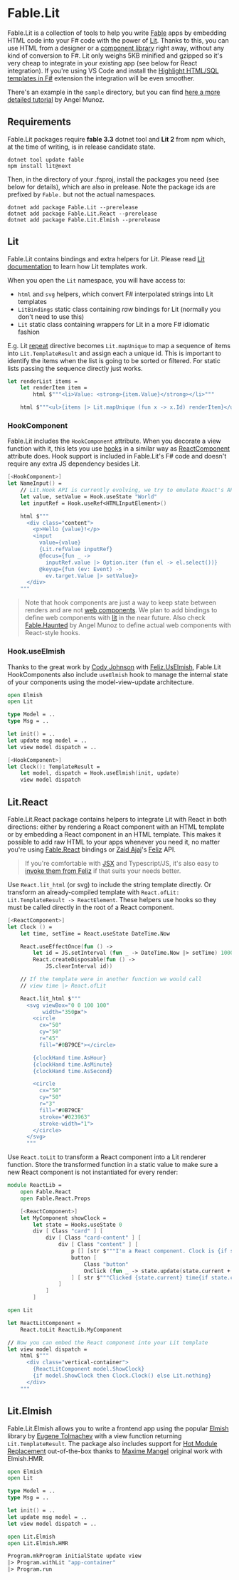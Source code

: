 # Fable.Lit

Fable.Lit is a collection of tools to help you write [Fable](https://fable.io/) apps by embedding HTML code into your F# code with the power of [Lit](https://lit.dev/). Thanks to this, you can use HTML from a designer or a [component library](https://ionicframework.com/docs/api/) right away, without any kind of conversion to F#. Lit only weighs 5KB minified and gzipped so it's very cheap to integrate in your existing app (see below for React integration). If you're using VS Code and install the [Highlight HTML/SQL templates in F#](https://marketplace.visualstudio.com/items?itemName=alfonsogarciacaro.vscode-template-fsharp-highlight) extension the integration will be even smoother.

There's an example in the `sample` directory, but you can find [here a more detailed tutorial](https://dev.to/tunaxor/using-lit-html-with-f-3i8b) by Angel Munoz.

## Requirements

Fable.Lit packages require **fable 3.3** dotnet tool and **Lit 2** from npm which, at the time of writing, is in release candidate state.

```
dotnet tool update fable
npm install lit@next
```

Then, in the directory of your .fsproj, install the packages you need (see below for details), which are also in prelease. Note the package ids are prefixed by `Fable.` but not the actual namespaces.

```
dotnet add package Fable.Lit --prerelease
dotnet add package Fable.Lit.React --prerelease
dotnet add package Fable.Lit.Elmish --prerelease
```

## Lit

Fable.Lit contains bindings and extra helpers for Lit. Please read [Lit documentation](https://lit.dev/docs/templates/overview/) to learn how Lit templates work.

When you open the `Lit` namespace, you will have access to:

- `html` and `svg` helpers, which convert F# interpolated strings into Lit templates
- `LitBindings` static class containing _raw_ bindings for Lit (normally you don't need to use this)
- `Lit` static class containing wrappers for Lit in a more F# idiomatic fashion

E.g. Lit [repeat](https://lit.dev/docs/templates/directives/#repeat) directive becomes `Lit.mapUnique` to map a sequence of items into `Lit.TemplateResult` and assign each a unique id. This is important to identify the items when the list is going to be sorted or filtered. For static lists passing the sequence directly just works.

```fsharp
let renderList items =
    let renderItem item =
        html $"""<li>Value: <strong>{item.Value}</strong></li>"""

    html $"""<ul>{items |> Lit.mapUnique (fun x -> x.Id) renderItem}</ul>"""
```

### HookComponent

Fable.Lit includes the `HookComponent` attribute. When you decorate a view function with it, this lets you use [hooks](https://reactjs.org/docs/hooks-overview.html) in a similar way as [ReactComponent](https://zaid-ajaj.github.io/Feliz/#/Feliz/React/NotJustFunctions) attribute does. Hook support is included in Fable.Lit's F# code and doesn't require any extra JS dependency besides Lit.

```fsharp
[<HookComponent>]
let NameInput() =
    // Lit.Hook API is currently evolving, we try to emulate React's API but there may be some differences
    let value, setValue = Hook.useState "World"
    let inputRef = Hook.useRef<HTMLInputElement>()

    html $"""
      <div class="content">
        <p>Hello {value}!</p>
        <input
          value={value}
          {Lit.refValue inputRef}
          @focus={fun _ ->
            inputRef.value |> Option.iter (fun el -> el.select())}
          @keyup={fun (ev: Event) ->
            ev.target.Value |> setValue}>
      </div>
    """
```

> Note that hook components are just a way to keep state between renders and are not [web components](https://www.webcomponents.org/introduction). We plan to add bindings to define web components with [lit](https://lit.dev) in the near future. Also check [Fable.Haunted](https://github.com/AngelMunoz/Fable.Haunted) by Angel Munoz to define actual web components with React-style hooks.

### Hook.useElmish

Thanks to the great work by [Cody Johnson](https://twitter.com/Cody_S_Johnson) with [Feliz.UsElmish](https://zaid-ajaj.github.io/Feliz/#/Hooks/UseElmish), Fable.Lit HookComponents also include `useElmish` hook to manage the internal state of your components using the model-view-update architecture.

```fsharp
open Elmish
open Lit

type Model = ..
type Msg = ..

let init() = ..
let update msg model = ..
let view model dispatch = ..

[<HookComponent>]
let Clock(): TemplateResult =
    let model, dispatch = Hook.useElmish(init, update)
    view model dispatch
```

## Lit.React

Fable.Lit.React package contains helpers to integrate Lit with React in both directions: either by rendering a React component with an HTML template or by embedding a React component in an HTML template. This makes it possible to add raw HTML to your apps whenever you need it, no matter you're using [Fable.React](https://github.com/fable-compiler/fable-react/) bindings or [Zaid Ajaj](https://twitter.com/zaid_ajaj)'s [Feliz](https://zaid-ajaj.github.io/Feliz/) API.

> If you're comfortable with [JSX](https://reactjs.org/docs/introducing-jsx.html) and Typescript/JS, it's also easy to [invoke them from Feliz](https://zaid-ajaj.github.io/Feliz/#/Feliz/UsingJsx) if that suits your needs better.

Use `React.lit_html` (or svg) to include the string template directly. Or transform an already-compiled template with `React.ofLit: Lit.TemplateResult -> ReactElement`. These helpers use hooks so they must be called directly in the root of a React component.

```fsharp
[<ReactComponent>]
let Clock () =
    let time, setTime = React.useState DateTime.Now

    React.useEffectOnce(fun () ->
        let id = JS.setInterval (fun _ -> DateTime.Now |> setTime) 1000
        React.createDisposable(fun () ->
            JS.clearInterval id))

    // If the template were in another function we would call
    // view time |> React.ofLit

    React.lit_html $"""
      <svg viewBox="0 0 100 100"
           width="350px">
        <circle
          cx="50"
          cy="50"
          r="45"
          fill="#0B79CE"></circle>

        {clockHand time.AsHour}
        {clockHand time.AsMinute}
        {clockHand time.AsSecond}

        <circle
          cx="50"
          cy="50"
          r="3"
          fill="#0B79CE"
          stroke="#023963"
          stroke-width="1">
        </circle>
      </svg>
      """
```

Use `React.toLit` to transform a React component into a Lit renderer function. Store the transformed function in a static value to make sure a new React component is not instantiated for every render:

```fsharp
module ReactLib =
    open Fable.React
    open Fable.React.Props

    [<ReactComponent>]
    let MyComponent showClock =
        let state = Hooks.useState 0
        div [ Class "card" ] [
            div [ Class "card-content" ] [
                div [ Class "content" ] [
                    p [] [str $"""I'm a React component. Clock is {if showClock then "visible" else "hidden"}"""]
                    button [
                        Class "button"
                        OnClick (fun _ -> state.update(state.current + 1))
                    ] [ str $"""Clicked {state.current} time{if state.current = 1 then "" else "s"}!"""]
                ]
            ]
        ]

open Lit

let ReactLitComponent =
    React.toLit ReactLib.MyComponent

// Now you can embed the React component into your Lit template
let view model dispatch =
    html $"""
      <div class="vertical-container">
        {ReactLitComponent model.ShowClock}
        {if model.ShowClock then Clock.Clock() else Lit.nothing}
      </div>
    """
```

## Lit.Elmish

Fable.Lit.Elmish allows you to write a frontend app using the popular [Elmish](https://elmish.github.io/) library by [Eugene Tolmachev](https://github.com/et1975) with a view function returning `Lit.TemplateResult`. The package also includes support for [Hot Module Replacement](https://webpack.js.org/concepts/hot-module-replacement/) out-of-the-box thanks to [Maxime Mangel](https://twitter.com/MangelMaxime) original work with Elmish.HMR.

```fsharp
open Elmish
open Lit

type Model = ..
type Msg = ..

let init() = ..
let update msg model = ..
let view model dispatch = ..

open Lit.Elmish
open Lit.Elmish.HMR

Program.mkProgram initialState update view
|> Program.withLit "app-container"
|> Program.run
```
